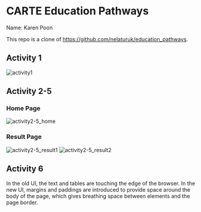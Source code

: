 # CARTE Education Pathways

Name: Karen Poon

This repo is a clone of https://github.com/nelaturuk/education_pathways.

## Activity 1
![activity1](https://user-images.githubusercontent.com/48849101/137406735-a0445ee5-9827-4b64-bbc6-0d8d5158ec97.PNG)

## Activity 2-5
### Home Page
![activity2-5_home](https://user-images.githubusercontent.com/48849101/137406754-07c2c9f4-dc34-42e1-b200-dbc7005aa92b.PNG)

### Result Page
![activity2-5_result1](https://user-images.githubusercontent.com/48849101/137406762-e241e3d2-adeb-4797-b6e5-5a57713fa8ac.PNG)
![activity2-5_result2](https://user-images.githubusercontent.com/48849101/137406771-3e5f560f-5831-494d-b123-32d260b6d527.PNG)

## Activity 6
In the old UI, the text and tables are touching the edge of the browser. In the new UI, margins and paddings are introduced to provide space around the body of the page, which gives breathing space between elements and the page border.
